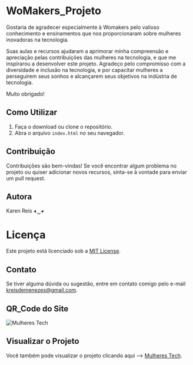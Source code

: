 # **WoMakers_Projeto**

Gostaria de agradecer especialmente à Womakers pelo valioso conhecimento e ensinamentos que nos proporcionaram sobre mulheres inovadoras na tecnologia. 

Suas aulas e recursos ajudaram a aprimorar minha compreensão e apreciação pelas contribuições das mulheres na tecnologia, e que me inspirarou a desenvolver este projeto. Agradeço pelo compromisso com a diversidade e inclusão na tecnologia, e por capacitar mulheres a perseguirem seus sonhos e alcançarem seus objetivos na indústria de tecnologia. 

Muito obrigado!

## Como Utilizar

1. Faça o download ou clone o repositório.
2. Abra o arquivo `index.html` no seu navegador.

## Contribuição

Contribuições são bem-vindas! Se você encontrar algum problema no projeto ou quiser adicionar novos recursos, sinta-se à vontade para enviar um pull request.

## Autora

Karen Reis ◕‿◕

# Licença

Este projeto está licenciado sob a [MIT License](https://opensource.org/licenses/MIT).

## Contato

Se tiver alguma dúvida ou sugestão, entre em contato comigo pelo e-mail [kreisdemenezes@gmail.com](mailto:kreisdemenezes@gmail.com).

## **QR_Code do Site**
![Mulheres Tech](https://user-images.githubusercontent.com/83614778/236594519-1056cca6-5ebd-4762-9863-1a637868c356.png)

## Visualizar o Projeto

Você também pode visualizar o projeto clicando aqui --> [Mulheres Tech](<https://reiskaren0228.github.io/Mulheres_Tech/>).


